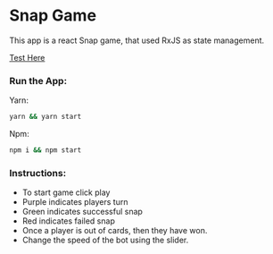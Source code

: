 # Snap Game

This app is a react Snap game, that used RxJS as state management.

[Test Here](https://kevupton.github.io/react-snap/docs)

### Run the App:

Yarn:
```bash
yarn && yarn start
```

Npm:
```bash
npm i && npm start
```

### Instructions:
- To start game click play
- Purple indicates players turn
- Green indicates successful snap
- Red indicates failed snap
- Once a player is out of cards, then they have won.
- Change the speed of the bot using the slider.
